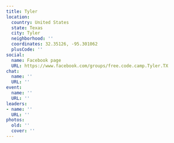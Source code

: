 ```yaml
---
title: Tyler
location:
  country: United States
  state: Texas
  city: Tyler
  neighborhood: ''
  coordinates: 32.35126, -95.301062
  plusCode: ''
social:
  name: Facebook page
  URL: https://www.facebook.com/groups/free.code.camp.Tyler.TX
chat:
  name: ''
  URL: ''
event:
  name: ''
  URL: ''
leaders:
- name: ''
  URL: ''
photos:
  old: ''
  cover: ''
---
```

